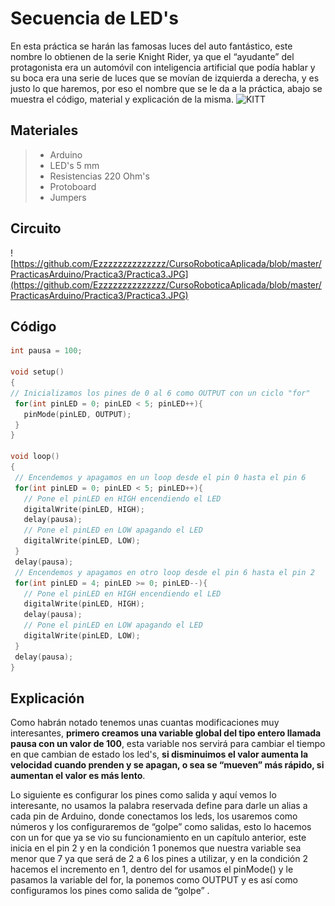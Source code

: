 # Secuencia de LED's

En esta práctica se harán las famosas luces del auto fantástico, este nombre lo obtienen de la serie Knight Rider, ya que el “ayudante” del protagonista era un automóvil con inteligencia artificial que podía hablar y su boca era una serie de luces que se movían de izquierda a derecha, y es justo lo que haremos, por eso el nombre que se le da a la práctica, abajo se muestra el código, material y explicación de la misma.
![KITT](http://31.media.tumblr.com/tumblr_mb84bj2Cqy1rpmo4ho1_r1_500.gif)

## Materiales 
> - Arduino
> - LED's 5 mm 
> - Resistencias 220 Ohm's
> - Protoboard
> - Jumpers

## Circuito

![https://github.com/Ezzzzzzzzzzzzzz/CursoRoboticaAplicada/blob/master/PracticasArduino/Practica3/Practica3.JPG](https://github.com/Ezzzzzzzzzzzzzz/CursoRoboticaAplicada/blob/master/PracticasArduino/Practica3/Practica3.JPG)

## Código
 ```c
 int pausa = 100;

void setup()
{
// Inicializamos los pines de 0 al 6 como OUTPUT con un ciclo "for"
  for(int pinLED = 0; pinLED < 5; pinLED++){
    pinMode(pinLED, OUTPUT);
  }
}

void loop()
{
  // Encendemos y apagamos en un loop desde el pin 0 hasta el pin 6
  for(int pinLED = 0; pinLED < 5; pinLED++){
    // Pone el pinLED en HIGH encendiendo el LED 
    digitalWrite(pinLED, HIGH);
    delay(pausa);
    // Pone el pinLED en LOW apagando el LED
    digitalWrite(pinLED, LOW);
  }
  delay(pausa);
  // Encendemos y apagamos en otro loop desde el pin 6 hasta el pin 2
  for(int pinLED = 4; pinLED >= 0; pinLED--){
    // Pone el pinLED en HIGH encendiendo el LED 
    digitalWrite(pinLED, HIGH);
    delay(pausa);
    // Pone el pinLED en LOW apagando el LED 
    digitalWrite(pinLED, LOW);
  }
  delay(pausa);
}
```

## Explicación 

Como habrán notado tenemos unas cuantas modificaciones muy interesantes, **primero creamos una variable global del tipo entero llamada pausa con un valor de 100**, esta variable nos servirá para cambiar el tiempo en que cambian de estado los led's, **si disminuimos el valor aumenta la velocidad cuando prenden y se apagan, o sea se “mueven” más rápido, si aumentan el valor es más lento**.

Lo siguiente es configurar los pines como salida y aquí vemos lo interesante, no usamos la palabra reservada define para darle un alias a cada pin de Arduino, donde conectamos los leds, los usaremos como números y los configuraremos de “golpe” como salidas, esto lo hacemos con un for que ya se vio su funcionamiento en un capítulo anterior, este inicia en el pin 2 y en la condición 1 ponemos que nuestra variable sea menor que 7 ya que será de 2 a 6 los pines a utilizar, y en la condición 2 hacemos el incremento en 1, dentro del for usamos el pinMode() y le pasamos la variable del for, la ponemos como OUTPUT y es así como configuramos los pines como salida de “golpe” .

<!--stackedit_data:
eyJoaXN0b3J5IjpbMTAxNzAyOTU3MywxMDA0NzU5NDMyLDQxNT
g1ODU2MCwtMjc5NTk2NjM1XX0=
-->